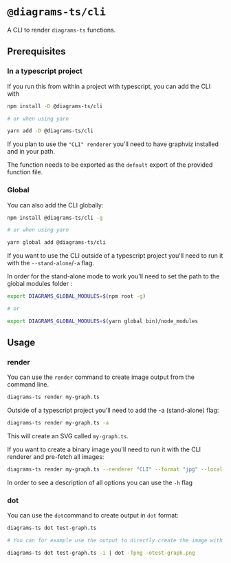 # `@diagrams-ts/cli`

A CLI to render `diagrams-ts` functions.

## Prerequisites

### In a typescript project

If you run this from within a project with typescript, you can add the CLI with

```sh
npm install -D @diagrams-ts/cli

# or when using yarn

yarn add -D @diagrams-ts/cli
```

If you plan to use the `"CLI" renderer` you'll need to have graphviz installed and in your path.

The function needs to be exported as the `default` export of the provided function file.

### Global

You can also add the CLI globally:

```sh
npm install @diagrams-ts/cli -g

# or when using yarn

yarn global add @diagrams-ts/cli
```

If you want to use the CLI outside of a typescript project you'll need to run it with the `--stand-alone`/`-a` flag.

In order for the stand-alone mode to work you'll need to set the path to the global modules folder :

```sh
export DIAGRAMS_GLOBAL_MODULES=$(npm root -g)

# or

export DIAGRAMS_GLOBAL_MODULES=$(yarn global bin)/node_modules
```

## Usage

### render

You can use the `render` command to create image output from the command line.

```sh
diagrams-ts render my-graph.ts
```

Outside of a typescript project you'll need to add the -a (stand-alone) flag:

```sh
diagrams-ts render my-graph.ts -a
```

This will create an SVG called `my-graph.ts`.

If you want to create a binary image you'll need to run it with the CLI renderer and pre-fetch all images:

```sh
diagrams-ts render my-graph.ts --renderer "CLI" --format "jpg" --local-images
```

In order to see a description of all options you can use the `-h` flag

### dot

You can use the `dot`command to create output in `dot` format:

```sh
diagrams-ts dot test-graph.ts

# You can for example use the output to directly create the image with dot:

diagrams-ts dot test-graph.ts -i | dot -Tpng -otest-graph.png

```
